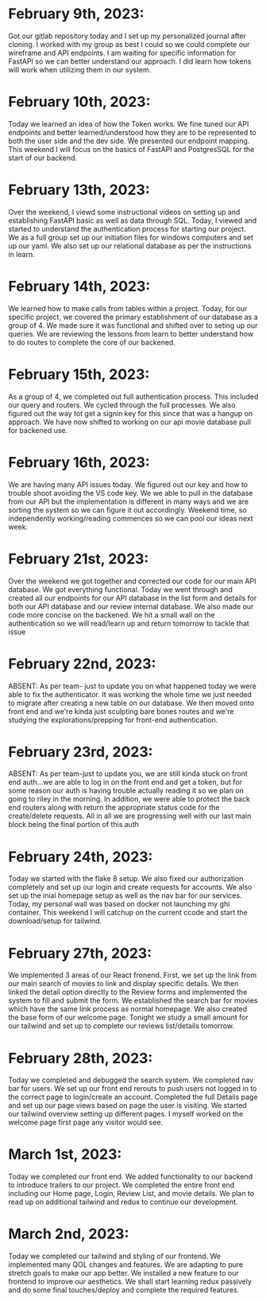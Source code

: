 # **February 9th, 2023:**
 Got our gitlab repository today and I set up my personalized journal after cloning. I worked with my group as best I could so we could complete our wireframe and API endpoints. I am waiting for specific information for FastAPI so we can better understand our approach. I did learn how tokens will work when utilizing them in our system.

# **February 10th, 2023:**
Today we learned an idea of how the Token works. We fine tuned our API endpoints and better learned/understood how they are to be represented to both the user side and the dev side. We presented our endpoint mapping. This weekend I will focus on the basics of FastAPI and PostgresSQL for the start of our backend.

# **February 13th, 2023:**
Over the weekend, I viewd some instructional videos on setting up and establishing FastAPI basic as well as data through SQL. Today, I viewed and started to understand the authentication process for starting our project. We as a full group set up our initiation files for windows computers and set up our yaml. We also set up our relational database as per the instructions in learn.

# **February 14th, 2023:**
We learned how to make calls from tables within a project. Today, for our specific project, we covered the primary establishment of our database as a group of 4. We made sure it was functional and shifted over to seting up our queries. We are reviewing the lessons from learn to better understand how to do routes to complete the core of our backened.

# **February 15th, 2023:**
As a group of 4, we completed out full authentication process. This included our query and routers. We cycled through the full processes. We also figured out the way tot get a signin key for this since that was a hangup on approach. We have now shifted to working on our api movie database pull for backened use.

# **February 16th, 2023:**
We are having many API issues today. We figured out our key and how to trouble shoot avoiding the VS code key. We we able to pull in the database from our API but the implementation is different in many ways and we are sorting the system so we can figure it out accordingly. Weekend time, so independently working/reading commences so we can pool our ideas next week.

# **February 21st, 2023:**
Over the weekend we got together and corrected our code for our main API database. We got everything functional. Today we went through and created all our endpoints for our API database in the list form and details for both our API database and our review internal database. We also made our code more concise on the backened. We hit a small wall on the authentication so we will read/learn up and return tomorrow to tackle that issue

# **February 22nd, 2023:**
ABSENT: As per team- just to update you on what happened today we were able to fix the authenticator. It was working the whole time we just needed to migrate after creating a new table on our database. We then moved onto front end and we're kinda just sculpting bare bones routes and we're studying the explorations/prepping for front-end authentication.

# **February 23rd, 2023:**
ABSENT: As per team-just to update you, we are still kinda stuck on front end auth...we are able to log in on the front end and get a token, but for some reason our auth is having trouble actually reading it so we plan on going to riley in the morning. In addition, we were able to protect the back end routers along with return the appropriate status code for the create/delete requests. All in all we are progressing well with our last main block being the final portion of this auth

# **February 24th, 2023:**
Today we started with the flake 8 setup. We also fixed our authorization completely and set up our login and create requests for accounts. We also set up the inial homepage setup as well as the nav bar for our services. Today, my personal wall was based on docker not  launching my ghi container. This weekend I will catchup on the current ccode and start the download/setup for tailwind.

# **February 27th, 2023:**
We implemented 3 areas of our React fronend. First, we set up the link from our main search of movies to link and display specific details. We then linked the detail option directly to the Review forms and implemented the system to fill and submit the form. We established the search bar for movies which have the same link process as normal homepage. We also created the base form of our welcome page. Tonight we study a small amount for our tailwind and set up to complete our reviews list/details tomorrow.

# **February 28th, 2023:**
Today we completed and debugged the search system. We completed nav bar for users. We set up our front end rerouts to push users not logged in to the correct page to login/create an account. Completed the full Details page and set up our page views based on page the user is visiting. We started our tailwind overview setting up different pages. I myself worked on the welcome page first page any visitor would see.

# **March 1st, 2023:**
Today we completed our front end. We added functionality to our backend to introduce trailers to our project. We completed the entire front end including our Home page, Login, Review List, and movie details. We plan to read up on additional tailwind and redux to continue our development.

# **March 2nd, 2023:**
Today we completed our tailwind and styling of our frontend. We implemented many QOL changes and features. We are adapting to pure stretch goals to make our app better. We installed a new feature to our frontend to improve our aesthetics. We shall start learning redux passively and do some final touches/deploy and complete the required features.
